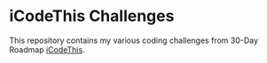 # iCodeThis Challenges

This repository contains my various coding challenges from 30-Day Roadmap [iCodeThis](https://icodethis.com/).

